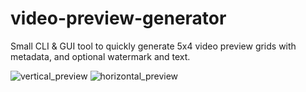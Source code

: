 # video-preview-generator
Small CLI & GUI tool to quickly generate 5x4 video preview grids with metadata, and optional watermark and text.

![vertical_preview](https://github.com/user-attachments/assets/f2dcc8d3-f28a-4ef9-a7ea-5d1db9e5d3bf)
![horizontal_preview](https://github.com/user-attachments/assets/f4aee5c2-08bb-4a60-977e-6306f89fff99)
